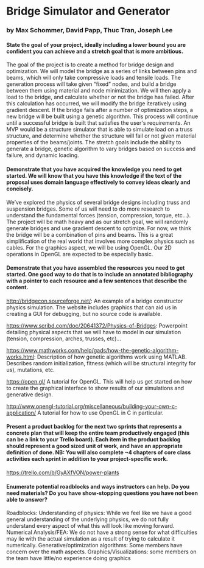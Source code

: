 # Bridge Simulator and Generator
### by Max Schommer, David Papp, Thuc Tran, Joseph Lee

#### State the goal of your project, ideally including a lower bound you are confident you can achieve and a stretch goal that is more ambitious.

The goal of the project is to create a method for bridge design and optimization. We will model the bridge as a series of links between pins and beams, which will only take compressive loads and tensile loads. The generation process will take given “fixed” nodes, and build a bridge between them using material and node minimization. We will then apply a load to the bridge, and calculate whether or not the bridge has failed. After this calculation has occurred, we will modify the bridge iteratively using gradient descent. If the bridge fails after a number of optimization steps, a new bridge will be built using a genetic algorithm. This process will continue until a successful bridge is built that satisfies the user's requirements. 
An MVP would be a structure simulator that is able to simulate load on a truss structure, and determine whether the structure will fail or not given material properties of the beams/joints. 
The stretch goals include the ability to generate a bridge, genetic algorithm to vary bridges based on success and failure, and dynamic loading.

#### Demonstrate that you have acquired the knowledge you need to get started.  We will know that you have this knowledge if the text of the proposal uses domain language effectively to convey ideas clearly and concisely.

We’ve explored the physics of several bridge designs including truss and suspension bridges. Some of us will need to do more research to understand the fundamental forces (tension, compression, torque, etc...). The project will be math heavy and as our stretch goal, we will randomly generate bridges and use gradient descent to optimize. 
For now, we think the bridge will be a combination of pins and beams. This is a great simplification of the real world that involves more complex physics such as cables.
For the graphics aspect, we will be using OpenGL. Our 2D operations in OpenGL are expected to be especially basic.

#### Demonstrate that you have assembled the resources you need to get started.  One good way to do that is to include an annotated bibliography with a pointer to each resource and a few sentences that describe the content.

http://bridgecon.sourceforge.net/: An example of a bridge constructor physics simulation. The website includes graphics that can aid us in creating a GUI for debugging, but no source code is available. 

https://www.scribd.com/doc/20641372/Physics-of-Bridges: Powerpoint detailing physical aspects that we will have to model in our simulation (tension, compression, arches, trusses, etc)...

https://www.mathworks.com/help/gads/how-the-genetic-algorithm-works.html: Description of how genetic algorithms work using MATLAB. Describes random initialization, fitness (which will be structural integrity for us), mutations, etc. 

https://open.gl/ A tutorial for OpenGL. This will help us get started on how to create the graphical interface to show results of our simulations and generative design. 

http://www.opengl-tutorial.org/miscellaneous/building-your-own-c-application/ A tutorial for how to use OpenGL in C in particular. 

#### Present a product backlog for the next two sprints that represents a concrete plan that will keep the entire team productively engaged (this can be a link to your Trello board).  Each item in the product backlog should represent a good sized unit of work, and have an appropriate definition of done. NB: You will also complete ~4 chapters of core class activities each sprint in addition to your project-specific work.

https://trello.com/b/GyAXfVON/power-plants

#### Enumerate potential roadblocks and ways instructors can help.  Do you need materials?  Do you have show-stopping questions you have not been able to answer?

Roadblocks:
Understanding of physics: While we feel like we have a good general understanding of the underlying physics, we do not fully understand every aspect of what this will look like moving forward.
Numerical Analysis/FEA: We do not have a strong sense for what difficulties may lie with the actual simulation as a result of trying to calculate it numerically. 
Generative/optimization algorithms: Some members have concern over the math aspects.
Graphics/Visualizations: some members on the team have little/no experience doing graphics

